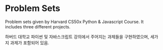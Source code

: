 # Problem Sets

Problem sets given by Harvard CS50x Python & Javascript Course. It includes three different projects.

하버드 대학교 파이썬 및 자바스크립트 강의에서 주어지는 과제들을 구현하였으며, 세가지 과제가 포함되어 있음.
